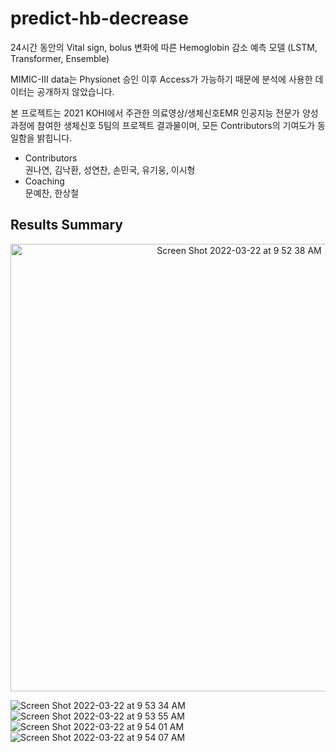 # predict-hb-decrease

24시간 동안의 Vital sign, bolus 변화에 따른 Hemoglobin 감소 예측 모델 (LSTM, Transformer, Ensemble)  
  
MIMIC-III data는 Physionet 승인 이후 Access가 가능하기 때문에 분석에 사용한 데이터는 공개하지 않았습니다.  
  
본 프로젝트는 2021 KOHI에서 주관한 의료영상/생체신호EMR 인공지능 전문가 양성과정에 참여한 생체신호 5팀의 프로젝트 결과물이며, 모든 Contributors의 기여도가 동일함을 밝힙니다.   

- Contributors  
권나연, 김낙환, 성연찬, 손민국, 유기웅, 이시형
- Coaching  
문예찬, 한상철

## Results Summary

<p align="center">
<img width="716" alt="Screen Shot 2022-03-22 at 9 52 38 AM" src="https://user-images.githubusercontent.com/48194852/159386423-d97e8c63-8d8c-499f-b22f-348ba5774f1d.png">

![Screen Shot 2022-03-22 at 9 53 34 AM](https://user-images.githubusercontent.com/48194852/159386437-d84867d1-5153-4e19-875c-20c4fe6e8e0d.png)
![Screen Shot 2022-03-22 at 9 53 55 AM](https://user-images.githubusercontent.com/48194852/159386448-615eb426-6d33-42f8-a028-61e6a25b79d1.png)
![Screen Shot 2022-03-22 at 9 54 01 AM](https://user-images.githubusercontent.com/48194852/159386453-48335871-baca-4ff0-bf20-51c0ea5d1a71.png)
![Screen Shot 2022-03-22 at 9 54 07 AM](https://user-images.githubusercontent.com/48194852/159386459-006097c4-a661-4260-9d6e-fff323e0fc0e.png)
</p>

